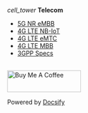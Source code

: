 <i class="material-icons">cell_tower</i>  <b>Telecom</b><br>

- [5G NR eMBB](/content/content_nr_embb.md)
- [4G LTE NB-IoT](/content/content_lte_nbiot.md)
- [4G LTE eMTC](/content/content_lte_emtc.md)
- [4G LTE MBB](/content/content_lte_mbb.md)
- [3GPP Specs](/3gpp/3gpp.md)

<!-- <i class="material-icons">storage</i> <b>Computing</b><br>

- [Data](/content/content_loading.md)
- [Algorithm](/content/content_loading.md)
- [Programming](/content/content_loading.md)

<i class="material-icons">psychology</i> <b>Artificial Intelligence</b><br>

- [Machine Learning](/content/content_loading.md)
- [Deep Learning](/content/content_loading.md)

<i class="material-icons">functions</i> <b>Mathematics</b><br>

- [Statistics](/content/content_loading.md)
- [Probability](/content/content_loading.md)

<i class="material-icons">public</i> <b>GIS</b><br>

- [Mapping](/content/content_loading.md)

<i class="material-icons">account_tree</i> <b>Others</b><br>

- [Logical Thinking](/content/content_loading.md)

<i class="material-icons">person_outline</i> <b>Contact</b><br>

- [About Me](/aboutme/aboutme.md) -->

<br><a href="https://www.buymeacoffee.com/zulfadlizainal" target="blank"><img src="https://cdn.ko-fi.com/cdn/kofi2.png?v=2" alt="Buy Me A Coffee" height="50" width="170"></a>

Powered by [Docsify](https://github.com/docsifyjs/docsify)